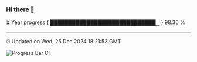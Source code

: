 ### Hi there 👋

⏳ Year progress { █████████████████████████████▁ } 98.30 %

---

⏰ Updated on Wed, 25 Dec 2024 18:21:53 GMT

![Progress Bar CI](https://github.com/liununu/liununu/workflows/Progress%20Bar%20CI/badge.svg)

